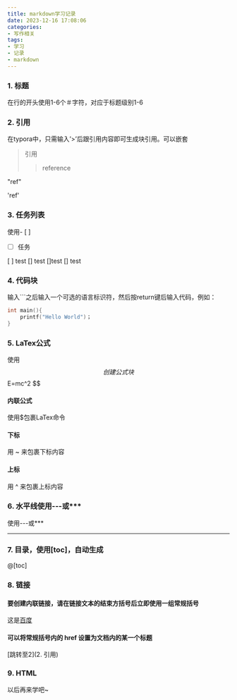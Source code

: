 ```yaml
---
title: markdown学习记录
date: 2023-12-16 17:08:06
categories:
- 写作相关
tags:
- 学习
- 记录
- markdown
---
```


### 1. 标题
在行的开头使用1-6个＃字符，对应于标题级别1-6

### 2. 引用
在typora中，只需输入’>’后跟引用内容即可生成块引用。可以嵌套

> 引用
>
> > reference

"ref"

'ref'

### 3. 任务列表

使用- [ ] 
- [ ] 任务

[ ] test
[] test
[]test
[] test

### 4. 代码块
输入```之后输入一个可选的语言标识符，然后按return键后输入代码，例如：

   ```c++
   int main(){
       printf("Hello World")；
   }
   ```

### 5. LaTex公式
使用$$创建公式块
$$
E=mc^2
$$

#### 内联公式
使用$包裹LaTex命令
#### 下标
用 ~ 来包裹下标内容
#### 上标
用 ^ 来包裹上标内容

### 6. 水平线使用---或***
使用---或***
***

### 7. 目录，使用[toc]，自动生成

@[toc]

### 8. 链接

#### 要创建内联链接，请在链接文本的结束方括号后立即使用一组常规括号
这是[百度](http://www.baidu.com)

#### 可以将常规括号内的 href 设置为文档内的某一个标题
[跳转至2](2. 引用)

### 9. HTML
以后再来学吧~